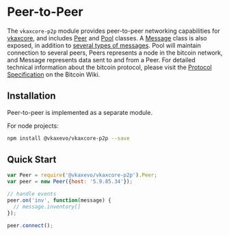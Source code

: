 # Peer-to-Peer
The `vkaxcore-p2p` module provides peer-to-peer networking capabilities for [vkaxcore](https://github.com/vkaxevo/vkaxcore-lib), and includes [Peer](peer.md) and [Pool](pool.md) classes. A [Message](messages.md) class is also exposed, in addition to [several types of messages](messages.md). Pool will maintain connection to several peers, Peers represents a node in the bitcoin network, and Message represents data sent to and from a Peer. For detailed technical information about the bitcoin protocol, please visit the [Protocol Specification](https://en.bitcoin.it/wiki/Protocol_specification) on the Bitcoin Wiki.

## Installation
Peer-to-peer is implemented as a separate module.

For node projects:

```bash
npm install @vkaxevo/vkaxcore-p2p --save
```

## Quick Start

```javascript
var Peer = require('@vkaxevo/vkaxcore-p2p').Peer;
var peer = new Peer({host: '5.9.85.34'});

// handle events
peer.on('inv', function(message) {
  // message.inventory[]
});

peer.connect();
```
